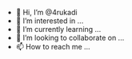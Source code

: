 - 👋 Hi, I’m @4rukadi
- 👀 I’m interested in ...
- 🌱 I’m currently learning ...
- 💞️ I’m looking to collaborate on ...
- 📫 How to reach me ...

<!---
4rukadi/4rukadi is a ✨ special ✨ repository because its `README.md` (this file) appears on your GitHub profile.
You can click the Preview link to take a look at your changes.
--->
